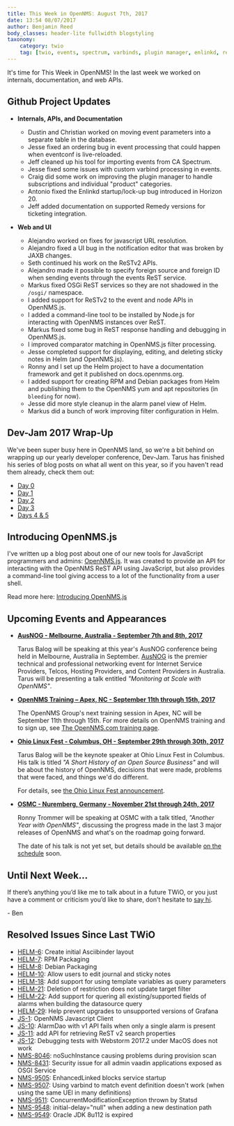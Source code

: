 ```yaml
---
title: This Week in OpenNMS: August 7th, 2017
date: 13:54 08/07/2017
author: Benjamin Reed
body_classes: header-lite fullwidth blogstyling
taxonomy:
    category: twio
    tag: [twio, events, spectrum, varbinds, plugin manager, enlinkd, remedy, javascript, notifications, jaxb, osgi, rest, opennms.js, cli, helm, rpm, debian, dev-jam, ausnog, training, ohio linux fest, olf]
---
```


It's time for This Week in OpenNMS!  In the last week we worked on internals, documentation, and web APIs.

<!-- git log --author=bamboo@opennms.org --invert-grep --all --no-merges --since='2017-07-31 00:00:00' --until='2017-08-07 00:00:00' --format='%Cblue%ai %Cgreen%aN %Creset%s %Cblue(%H)%Cred%d' --author-date-order | sort | less -R -->

## Github Project Updates

* __Internals, APIs, and Documentation__

  * Dustin and Christian worked on moving event parameters into a separate table in the database.
  * Jesse fixed an ordering bug in event processing that could happen when eventconf is live-reloaded.
  * Jeff cleaned up his tool for importing events from CA Spectrum.
  * Jesse fixed some issues with custom varbind processing in events.
  * Craig did some work on improving the plugin manager to handle subscriptions and individual "product" categories.
  * Antonio fixed the Enlinkd startup/lock-up bug introduced in Horizon 20.
  * Jeff added documentation on supported Remedy versions for ticketing integration.

* __Web and UI__

  * Alejandro worked on fixes for javascript URL resolution.
  * Alejandro fixed a UI bug in the notification editor that was broken by JAXB changes.
  * Seth continued his work on the ReSTv2 APIs.
  * Alejandro made it possible to specify foreign source and foreign ID when sending
    events through the events ReST service.
  * Markus fixed OSGi ReST services so they are not shadowed in the `/osgi/` namespace.
  * I added support for ReSTv2 to the event and node APIs in OpenNMS.js.
  * I added a command-line tool to be installed by Node.js for interacting with OpenNMS
    instances over ReST.
  * Markus fixed some bug in ReST response handling and debugging in OpenNMS.js.
  * I improved comparator matching in OpenNMS.js filter processing.
  * Jesse completed support for displaying, editing, and deleting sticky notes in Helm
    (and OpenNMS.js).
  * Ronny and I set up the Helm project to have a documentation framework and get it published
    on docs.opennms.org.
  * I added support for creating RPM and Debian packages from Helm and publishing them to the
    OpenNMS yum and apt repositories (in `bleeding` for now).
  * Jesse did more style cleanup in the alarm panel view of Helm.
  * Markus did a bunch of work improving filter configuration in Helm.


## Dev-Jam 2017 Wrap-Up

We've been super busy here in OpenNMS land, so we're a bit behind on wrapping up our yearly developer conference, Dev-Jam.  Tarus has finished his series of blog posts on what all went on this year, so if you haven't read them already, check them out:

* [Day 0](https://www.adventuresinoss.com/2017/07/18/2017-dev-jam-day-0/)
* [Day 1](https://www.adventuresinoss.com/2017/07/18/2017-dev-jam-day-1/)
* [Day 2](https://www.adventuresinoss.com/2017/07/19/2017-dev-jam-day-two/)
* [Day 3](https://www.adventuresinoss.com/2017/07/20/2017-dev-jam-day-3/)
* [Days 4 & 5](https://www.adventuresinoss.com/2017/08/03/2017-dev-jam-days-4-and-5/)


## Introducing OpenNMS.js

I've written up a blog post about one of our new tools for JavaScript programmers and admins: [OpenNMS.js](https://github.com/OpenNMS/opennms-js/tree/master).  It was created to provide an API for interacting with the OpenNMS ReST API using JavaScript, but also provides a command-line tool giving access to a lot of the functionality from a user shell.

Read more here: [Introducing OpenNMS.js](https://www.opennms.org/en/blog/2017-08-07-introducing-opennms-js)


## Upcoming Events and Appearances

* __[AusNOG - Melbourne, Australia - September 7th and 8th, 2017](http://www.ausnog.net/)__

  Tarus Balog will be speaking at this year's AusNOG conference being held in Melbourne, Australia in September.
  [AusNOG](http://www.ausnog.net/) is the premier technical and professional networking event for Internet Service Providers, Telcos, Hosting Providers, and Content Providers in Australia.
  Tarus will be presenting a talk entitled _"Monitoring at Scale with OpenNMS"_.

* __[OpenNMS Training – Apex, NC - September 11th through 15th, 2017](http://www.opennms.com/training/)__

  The OpenNMS Group's next training session in Apex, NC will be September 11th through 15th.
  For more details on OpenNMS training and to sign up, see [The OpenNMS.com training page](http://www.opennms.com/training/).

* __[Ohio Linux Fest - Columbus, OH - September 29th through 30th, 2017](https://ohiolinux.org/tarus-balog-to-keynote-ohio-linuxfest-2017/)__

  Tarus Balog will be the keynote speaker at Ohio Linux Fest in Columbus.
  His talk is titled _"A Short History of an Open Source Business"_ and will be about the history of OpenNMS, decisions that were made, problems that were faced, and things we'd do different.

  For details, see [the Ohio Linux Fest announcement](https://ohiolinux.org/tarus-balog-to-keynote-ohio-linuxfest-2017/).

* __[OSMC - Nuremberg, Germany - November 21st through 24th, 2017](https://osmc.de/)__

  Ronny Trommer will be speaking at OSMC with a talk titled, _"Another Year with OpenNMS"_, discussing the progress made in the last 3 major releases of OpenNMS and what's on the
  roadmap going forward.

  The date of his talk is not yet set, but details should be available
  [on the schedule](https://osmc.de/schedule/) soon.


## Until Next Week…

If there’s anything you’d like me to talk about in a future TWiO, or you just have a comment or criticism you’d like to share, don’t hesitate to [say hi](mailto:twio@opennms.org).

\- Ben

<!--
  https://github.com/OpenNMS/twio-fodder/blob/master/scripts/twio-issues-list.pl
-->

## Resolved Issues Since Last TWiO

* [HELM-6](https://issues.opennms.org/browse/HELM-6): Create initial Asciibinder layout
* [HELM-7](https://issues.opennms.org/browse/HELM-7): RPM Packaging
* [HELM-8](https://issues.opennms.org/browse/HELM-8): Debian Packaging
* [HELM-10](https://issues.opennms.org/browse/HELM-10): Allow users to edit journal and sticky notes
* [HELM-18](https://issues.opennms.org/browse/HELM-18): Add support for using template variables as query parameters
* [HELM-21](https://issues.opennms.org/browse/HELM-21): Deletion of restriction does not update target filter
* [HELM-22](https://issues.opennms.org/browse/HELM-22): Add support for quering all existing/supported fields of alarms when building the datasource query
* [HELM-29](https://issues.opennms.org/browse/HELM-29): Help prevent upgrades to unsupported versions of Grafana
* [JS-1](https://issues.opennms.org/browse/JS-1): OpenNMS Javascript Client
* [JS-10](https://issues.opennms.org/browse/JS-10): AlarmDao with v1 API fails when only a single alarm is present
* [JS-11](https://issues.opennms.org/browse/JS-11): add API for retrieving ReST v2 search properties
* [JS-12](https://issues.opennms.org/browse/JS-12): Debugging tests with Webstorm 2017.2 under MacOS does not work
* [NMS-8046](https://issues.opennms.org/browse/NMS-8046): noSuchInstance causing problems during provision scan
* [NMS-8431](https://issues.opennms.org/browse/NMS-8431): Security issue for all admin vaadin applications exposed as OSGI Service
* [NMS-9505](https://issues.opennms.org/browse/NMS-9505): EnhancedLinked blocks service startup
* [NMS-9507](https://issues.opennms.org/browse/NMS-9507): Using varbind to match event definition doesn't work (when using the same UEI in many definitions)
* [NMS-9511](https://issues.opennms.org/browse/NMS-9511): ConcurrentModificationException thrown by Statsd
* [NMS-9548](https://issues.opennms.org/browse/NMS-9548): initial-delay="null" when adding a new destination path
* [NMS-9549](https://issues.opennms.org/browse/NMS-9549): Oracle JDK 8u112 is expired